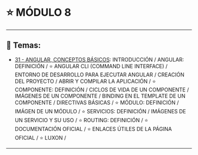 # :star: MÓDULO 8

---

## :book: Temas:

- [31 - ANGULAR, CONCEPTOS BÁSICOS](https://github.com/eugenia1984/frontend-syloper/blob/main/teoria/modulo8/angular.md):  INTRODUCCIÓN  / ANGULAR: DEFINICIÓN  /  :star: ANGULAR CLI (COMMAND LINE INTERFACE) / ENTORNO DE DESARROLLO PARA EJECUTAR ANGULAR / CREACIÓN DEL PROYECTO / ABRIR Y COMPILAR LA APLICACIÓN / :star: COMPONENTE: DEFINICIÓN /  CICLOS DE VIDA DE UN COMPONENTE / IMÁGENES DE UN COMPONENTE / BINDING EN EL TEMPLATE DE UN COMPONENTE / DIRECTIVAS BÁSICAS / :star: MÓDULO: DEFINICIÓN / IMÁGEN DE UN MÓDULO / :star: SERVICIOS: DEFINICIÓN / IMÁGENES DE UN SERVICIO Y SU USO / :star:   ROUTING: DEFINICIÓN / :star: DOCUMENTACIÓN OFICIAL / :star: ENLACES ÚTILES  DE LA PÁGINA OFICIAL / :star: LUXON / 


---


